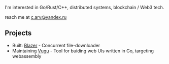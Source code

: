I'm interested in Go/Rust/C++, distributed systems, blockchain / Web3 tech.

reach me at c.arv@yandex.ru
## Projects
* Built: [Blazer](https://github.com/arvryna/blazer) - Concurrent file-downloader
* Maintaining [Vugu](https://github.com/vugu/vugu) - Tool for buiding web UIs written in Go, targeting webassembly

<!-- * Contributing: [Pigeomail](https://github.com/requiemofthesouls/pigeomail) - Service that provides securely personal email addresses -->

<!-- <img align="left" src="https://github-readme-stats.vercel.app/api/top-langs/?username=arvryna&hide=html,ruby, scss" /> -->


